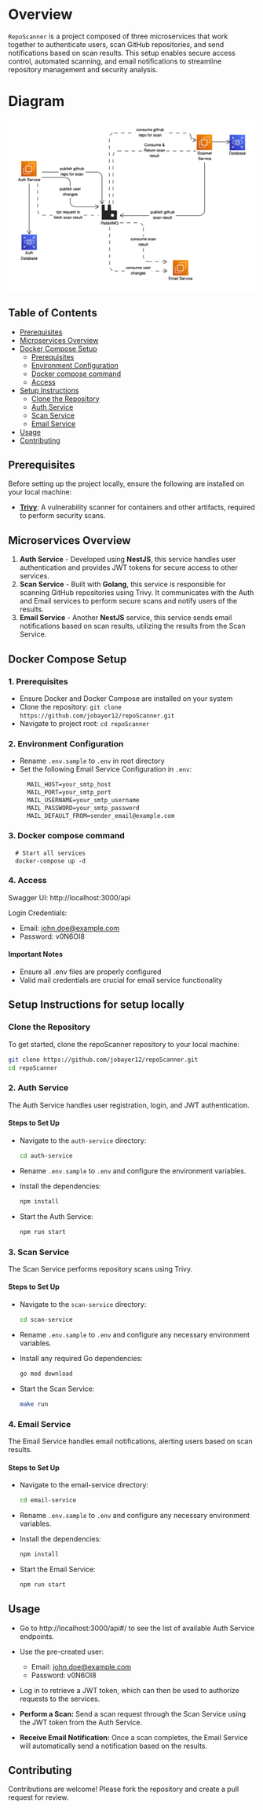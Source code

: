 
# Overview
`RepoScanner` is a project composed of three microservices that work together to authenticate users, scan GitHub repositories, and send notifications based on scan results. This setup enables secure access control, automated scanning, and email notifications to streamline repository management and security analysis.

# Diagram
![Diagram](./assets/diagram.png)

## Table of Contents

- [Prerequisites](#prerequisites)
- [Microservices Overview](#microservices-overview)
- [Docker Compose Setup](#docker-compose-setup)
  - [Prerequisites](#1-prerequisites)
  - [Environment Configuration](#2-environment-configuration)
  - [Docker compose command](#3-docker-compose-command)
  - [Access](#4-access)
- [Setup Instructions](#setup-instructions)
  - [Clone the Repository](#1-clone-the-repository)
  - [Auth Service](#2-auth-service)
  - [Scan Service](#3-scan-service)
  - [Email Service](#4-email-service)
- [Usage](#usage)
- [Contributing](#contributing)

## Prerequisites

Before setting up the project locally, ensure the following are installed on your local machine:

- **[Trivy](https://aquasecurity.github.io/trivy/v0.18.3/installation/)**: A vulnerability scanner for containers and other artifacts, required to perform security scans.

## Microservices Overview

1. **Auth Service** - Developed using **NestJS**, this service handles user authentication and provides JWT tokens for secure access to other services.
2. **Scan Service** - Built with **Golang**, this service is responsible for scanning GitHub repositories using Trivy. It communicates with the Auth and Email services to perform secure scans and notify users of the results.
3. **Email Service** - Another **NestJS** service, this service sends email notifications based on scan results, utilizing the results from the Scan Service.

## Docker Compose Setup

### 1. Prerequisites
- Ensure Docker and Docker Compose are installed on your system
- Clone the repository: `git clone https://github.com/jobayer12/repoScanner.git`
- Navigate to project root: `cd repoScanner`

### 2. Environment Configuration
- Rename `.env.sample` to `.env` in root directory
- Set the following Email Service Configuration in `.env`:
  ```dotenv
    MAIL_HOST=your_smtp_host
    MAIL_PORT=your_smtp_port
    MAIL_USERNAME=your_smtp_username
    MAIL_PASSWORD=your_smtp_password
    MAIL_DEFAULT_FROM=sender_email@example.com
  ```
### 3. Docker compose command

```shell
  # Start all services
  docker-compose up -d
```

### 4. Access

Swagger UI: http://localhost:3000/api

Login Credentials:
- Email: john.doe@example.com
- Password: v0N6OI8

#### Important Notes
- Ensure all .env files are properly configured
- Valid mail credentials are crucial for email service functionality


## Setup Instructions for setup locally

### Clone the Repository
To get started, clone the repoScanner repository to your local machine:
  ```bash
  git clone https://github.com/jobayer12/repoScanner.git
  cd repoScanner
  ```


### 2. Auth Service

The Auth Service handles user registration, login, and JWT authentication.


#### Steps to Set Up

- Navigate to the `auth-service` directory:

   ```bash
   cd auth-service
   ```

- Rename `.env.sample` to `.env` and configure the environment variables.

- Install the dependencies:
   ```bash
   npm install
   ```
- Start the Auth Service:
   ```bash
   npm run start
   ```

### 3. Scan Service

The Scan Service performs repository scans using Trivy.

#### Steps to Set Up

- Navigate to the `scan-service` directory:

   ```bash
   cd scan-service
   ```
- Rename `.env.sample` to `.env` and configure any necessary environment variables.


- Install any required Go dependencies:
    ```bash
    go mod download
    ```

- Start the Scan Service:
    ```bash
    make run
    ```

### 4. Email Service
The Email Service handles email notifications, alerting users based on scan results.

#### Steps to Set Up

- Navigate to the email-service directory:

    ```bash
    cd email-service
    ```
- Rename `.env.sample` to `.env` and configure any necessary environment variables.

- Install the dependencies:
    ```bash
    npm install
    ```
- Start the Email Service:
    ```bash
    npm run start
    ```

## Usage

- Go to http://localhost:3000/api#/ to see the list of available Auth Service endpoints.

- Use the pre-created user:
  -	Email: john.doe@example.com
  -	Password: v0N6OI8

- Log in to retrieve a JWT token, which can then be used to authorize requests to the services.

- **Perform a Scan:** Send a scan request through the Scan Service using the JWT token from the Auth Service.
- **Receive Email Notification:** Once a scan completes, the Email Service will automatically send a notification based on the results.


## Contributing
Contributions are welcome! Please fork the repository and create a pull request for review.